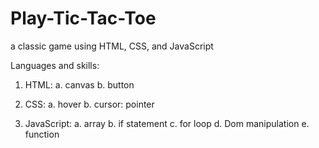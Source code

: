 # Play-Tic-Tac-Toe
a classic game using HTML, CSS, and JavaScript

Languages and skills:
  
  1. HTML:
    a. canvas
    b. button
    
  2. CSS:
    a. hover
    b. cursor: pointer
    
  3. JavaScript:
    a. array
    b. if statement
    c. for loop
    d. Dom manipulation
    e. function
    


